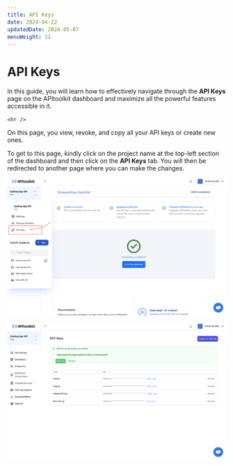 ```yaml
---
title: API Keys
date: 2024-04-22
updatedDate: 2024-05-07
menuWeight: 11
---
```


# API Keys

In this guide, you will learn how to effectively navigate through the **API Keys** page on the APItoolkit dashboard and maximize all the powerful features accessible in it.

```=html
<hr />
```

On this page, you view, revoke, and copy all your API keys or create new ones.

To get to this page, kindly click on the project name at the top-left section of the dashboard and then click on the **API Keys** tab. You will then be redirected to another page where you can make the changes.

![Screenshot of APItoolkit's API keys page](/docs/dashboard/api-keys/screen-1.png)

![Screenshot of APItoolkit's API keys page](/docs/dashboard/api-keys/screen-2.png)

<!-- ```=html
<hr />
<a href="/docs/dashboard/api-keys/" class="w-full btn btn-outline link link-hover">
    Next: API Keys
    <i class="fa-regular fa-arrow-right mr-4"></i>
</a>
``` -->
